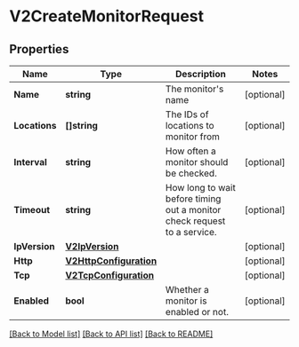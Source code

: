 # V2CreateMonitorRequest

## Properties

Name | Type | Description | Notes
------------ | ------------- | ------------- | -------------
**Name** | **string** | The monitor&#39;s name | [optional] 
**Locations** | **[]string** | The IDs of locations to monitor from | [optional] 
**Interval** | **string** | How often a monitor should be checked. | [optional] 
**Timeout** | **string** | How long to wait before timing out a monitor check request to a service. | [optional] 
**IpVersion** | [**V2IpVersion**](v2IpVersion.md) |  | [optional] 
**Http** | [**V2HttpConfiguration**](v2HttpConfiguration.md) |  | [optional] 
**Tcp** | [**V2TcpConfiguration**](v2TcpConfiguration.md) |  | [optional] 
**Enabled** | **bool** | Whether a monitor is enabled or not. | [optional] 

[[Back to Model list]](../README.md#documentation-for-models) [[Back to API list]](../README.md#documentation-for-api-endpoints) [[Back to README]](../README.md)


